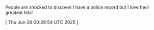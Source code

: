  
People are shocked to discover I have a police record but I love their greatest hits!
 
[ 
Thu Jun 26 00:28:54 UTC 2025
 ]
